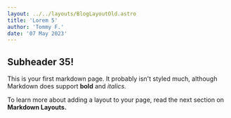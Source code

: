 ```yaml
---
layout: ../../layouts/BlogLayoutOld.astro
title: 'Lorem 5'
author: 'Tommy F.'
date: '07 May 2023'
---
```


## Subheader 35!

This is your first markdown page. It probably isn't styled much, although
Markdown does support **bold** and _italics._

To learn more about adding a layout to your page, read the next section on **Markdown Layouts.**
